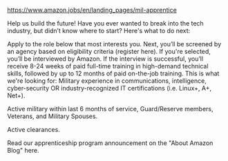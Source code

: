 https://www.amazon.jobs/en/landing_pages/mil-apprentice

Help us build the future!
Have you ever wanted to break into the tech industry, but didn’t know where to start?
Here's what to do next:

Apply to the role below that most interests you.
Next, you’ll be screened by an agency based on eligibility criteria (register here).
If you're selected, you’ll be interviewed by Amazon.
If the interview is successful, you’ll receive 8-24 weeks of paid full-time training in high-demand technical skills, followed by up to 12 months of paid on-the-job training.
This is what we're looking for:
Military experience in communications, intelligence, cyber-security OR industry-recognized IT certifications (i.e. Linux+, A+, Net+).

Active military within last 6 months of service, Guard/Reserve members, Veterans, and Military Spouses.

Active clearances.

Read our apprenticeship program announcement on the "About Amazon Blog" here.
